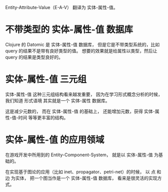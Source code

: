 Entity-Attribute-Value（E-A-V） 翻译为 实体-属性-值。

# 不带类型的 实体-属性-值 数据库

Clojure 的 Datomic 是 实体-属性-值 数据库，
但是它是不带类型系统的，比如 query 的结果不是带有良好类型的值。
想要的效果就是给属性以类型，然后让 query 的结果是类型良好的。

# 实体-属性-值 三元组

实体-属性-值 这种三元组结构看来越发重要，
因为在学习形式概念分析的时候，
我们知道 形式语境 其实就是一个 实体-属性 数据库。

这是减少元数的，
而在 实体-属性-值 的基础上，
还能增加元数，获得 实体-属性-值-时间 等等更丰富的结构。

# 实体-属性-值 的应用领域

在游戏开发中所用到的 Entity-Component-System，
就是以 实体-属性-值 为基础的。

在实现基于图论的应用（比如 inet、propagator、petri-net）的时候，
以 点 和 边 为实体，
把一个图当作是一个 实体-属性-值 数据库，
看来是很灵活的实现方式。

